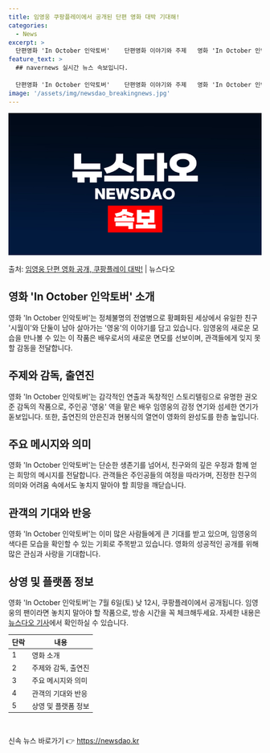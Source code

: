 ```yaml
---
title: 임영웅 쿠팡플레이에서 공개된 단편 영화 대박 기대해!
categories:
  - News
excerpt: >
  단편영화 'In October 인악토버'    단편영화 이야기와 주제   영화 'In October 인악토버…
feature_text: >
  ## navernews 실시간 뉴스 속보입니다.

  단편영화 'In October 인악토버'    단편영화 이야기와 주제   영화 'In October 인악토버…
image: '/assets/img/newsdao_breakingnews.jpg'
---
```


![뉴스다오 속보](/assets/img/newsdao_breakingnews.jpg)

<p>출처: <a href="https://newsdao.kr/4651" rel="dofollow">임영웅 단편 영화 공개, 쿠팡플레이 대박!</a> | 뉴스다오</p>

<h2 data-ke-size="size26">영화 'In October 인악토버' 소개</h2>
<p data-ke-size="size16">영화 'In October 인악토버'는 정체불명의 전염병으로 황폐화된 세상에서 유일한 친구 '시월이'와 단둘이 남아 살아가는 '영웅'의 이야기를 담고 있습니다. 임영웅의 새로운 모습을 만나볼 수 있는 이 작품은 배우로서의 새로운 면모를 선보이며, 관객들에게 잊지 못할 감동을 전달합니다.</p>

<h2 data-ke-size="size26">주제와 감독, 출연진</h2>
<p data-ke-size="size16">영화 'In October 인악토버'는 감각적인 연출과 독창적인 스토리텔링으로 유명한 권오준 감독의 작품으로, 주인공 '영웅' 역을 맡은 배우 임영웅의 감정 연기와 섬세한 연기가 돋보입니다. 또한, 출연진의 안은진과 현봉식의 열연이 영화의 완성도를 한층 높입니다.</p>

<h2 data-ke-size="size26">주요 메시지와 의미</h2>
<p data-ke-size="size16">영화 'In October 인악토버'는 단순한 생존기를 넘어서, 친구와의 깊은 우정과 함께 얻는 희망의 메시지를 전달합니다. 관객들은 주인공들의 여정을 따라가며, 진정한 친구의 의미와 어려움 속에서도 놓치지 말아야 할 희망을 깨닫습니다.</p>

<h2 data-ke-size="size26">관객의 기대와 반응</h2>
<p data-ke-size="size16">영화 'In October 인악토버'는 이미 많은 사람들에게 큰 기대를 받고 있으며, 임영웅의 색다른 모습을 확인할 수 있는 기회로 주목받고 있습니다. 영화의 성공적인 공개를 위해 많은 관심과 사랑을 기대합니다.</p>

<h2 data-ke-size="size26">상영 및 플랫폼 정보</h2>
<p data-ke-size="size16">영화 'In October 인악토버'는 7월 6일(토) 낮 12시, 쿠팡플레이에서 공개됩니다. 임영웅의 팬이라면 놓치지 말아야 할 작품으로, 방송 시간을 꼭 체크해두세요. 자세한 내용은 <a href="https://newsdao.kr/4651">뉴스다오 기사</a>에서 확인하실 수 있습니다.</p>

<table>
	<thead>
		<tr>
			<th><b>단락</b></th>
			<th><b>내용</b></th>
		</tr>
	</thead>
	<tbody>
		<tr>
			<td>1</td>
			<td>영화 소개</td>
		</tr>
		<tr>
			<td>2</td>
			<td>주제와 감독, 출연진</td>
		</tr>
		<tr>
			<td>3</td>
			<td>주요 메시지와 의미</td>
		</tr>
		<tr>
			<td>4</td>
			<td>관객의 기대와 반응</td>
		</tr>
		<tr>
			<td>5</td>
			<td>상영 및 플랫폼 정보</td>
		</tr>
	</tbody>
</table>
<p data-ke-size="size16">&nbsp;</p> 

신속 뉴스 바로가기 👉 <a href="https://newsdao.kr" rel="dofollow">https://newsdao.kr</a>


